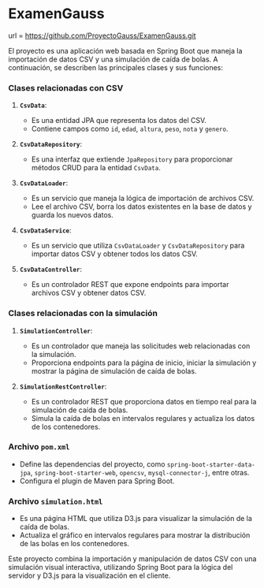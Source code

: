 # ExamenGauss


url = https://github.com/ProyectoGauss/ExamenGauss.git

El proyecto es una aplicación web basada en Spring Boot que maneja la importación de datos CSV y una simulación de caída de bolas. A continuación, se describen las principales clases y sus funciones:

### Clases relacionadas con CSV

1. **`CsvData`**:
    - Es una entidad JPA que representa los datos del CSV.
    - Contiene campos como `id`, `edad`, `altura`, `peso`, `nota` y `genero`.

2. **`CsvDataRepository`**:
    - Es una interfaz que extiende `JpaRepository` para proporcionar métodos CRUD para la entidad `CsvData`.

3. **`CsvDataLoader`**:
    - Es un servicio que maneja la lógica de importación de archivos CSV.
    - Lee el archivo CSV, borra los datos existentes en la base de datos y guarda los nuevos datos.

4. **`CsvDataService`**:
    - Es un servicio que utiliza `CsvDataLoader` y `CsvDataRepository` para importar datos CSV y obtener todos los datos CSV.

5. **`CsvDataController`**:
    - Es un controlador REST que expone endpoints para importar archivos CSV y obtener datos CSV.

### Clases relacionadas con la simulación

1. **`SimulationController`**:
    - Es un controlador que maneja las solicitudes web relacionadas con la simulación.
    - Proporciona endpoints para la página de inicio, iniciar la simulación y mostrar la página de simulación de caída de bolas.

2. **`SimulationRestController`**:
    - Es un controlador REST que proporciona datos en tiempo real para la simulación de caída de bolas.
    - Simula la caída de bolas en intervalos regulares y actualiza los datos de los contenedores.

### Archivo `pom.xml`

- Define las dependencias del proyecto, como `spring-boot-starter-data-jpa`, `spring-boot-starter-web`, `opencsv`, `mysql-connector-j`, entre otras.
- Configura el plugin de Maven para Spring Boot.

### Archivo `simulation.html`

- Es una página HTML que utiliza D3.js para visualizar la simulación de la caída de bolas.
- Actualiza el gráfico en intervalos regulares para mostrar la distribución de las bolas en los contenedores.

Este proyecto combina la importación y manipulación de datos CSV con una simulación visual interactiva, utilizando Spring Boot para la lógica del servidor y D3.js para la visualización en el cliente.


